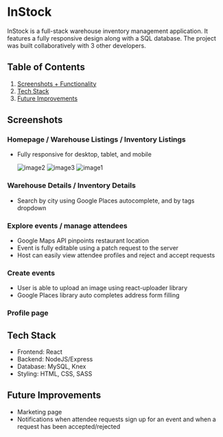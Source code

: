 # InStock

InStock is a full-stack warehouse inventory management application. It features a fully responsive design along with a SQL database. The project was built collaboratively with 3 other developers.

## Table of Contents

1. [Screenshots + Functionality](#screenshots)
2. [Tech Stack](#tech-stack)
3. [Future Improvements](#future-improvements)

## Screenshots

### Homepage / Warehouse Listings / Inventory Listings

- Fully responsive for desktop, tablet, and mobile

  ![image2](https://user-images.githubusercontent.com/107284019/211250255-4ef4df93-18f7-44c9-ba87-c35018ddc55b.png)
  ![image3](https://user-images.githubusercontent.com/107284019/211250264-6b898967-b6f0-413b-8a52-8d84a471edcc.png)
  ![image1](https://user-images.githubusercontent.com/107284019/211250116-f0f69787-cae5-4a2f-91df-55e0d0eb2929.png)

### Warehouse Details / Inventory Details

- Search by city using Google Places autocomplete, and by tags dropdown

### Explore events / manage attendees

- Google Maps API pinpoints restaurant location
- Event is fully editable using a patch request to the server
- Host can easily view attendee profiles and reject and accept requests

### Create events

- User is able to upload an image using react-uploader library
- Google Places library auto completes address form filling

### Profile page

## Tech Stack

- Frontend: React
- Backend: NodeJS/Express
- Database: MySQL, Knex
- Styling: HTML, CSS, SASS

## Future Improvements

- Marketing page
- Notifications when attendee requests sign up for an event and when a request has been accepted/rejected
